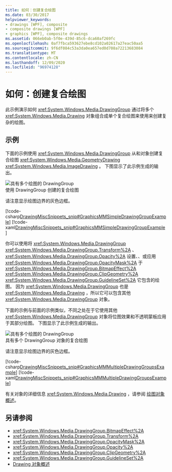 ```yaml
---
title: 如何：创建复合绘图
ms.date: 03/30/2017
helpviewer_keywords:
- drawings [WPF], composite
- composite drawings [WPF]
- graphics [WPF], composite drawings
ms.assetid: 066eb0ab-5f0e-439d-85c6-dca60af269fc
ms.openlocfilehash: 0af7fbca593627ebe8cd102a02617a27eac50aa5
ms.sourcegitcommit: 9f6df084c53a3da0ea657ed0d708a72213683084
ms.translationtype: MT
ms.contentlocale: zh-CN
ms.lasthandoff: 12/09/2020
ms.locfileid: "96974128"
---
```

# <a name="how-to-create-a-composite-drawing"></a>如何：创建复合绘图
此示例演示如何 <xref:System.Windows.Media.DrawingGroup> 通过将多个 <xref:System.Windows.Media.Drawing> 对象组合成单个复合绘图来使用来创建复杂的绘图。  
  
## <a name="example"></a>示例  
 下面的示例使用 <xref:System.Windows.Media.DrawingGroup> 从和对象创建复合绘图 <xref:System.Windows.Media.GeometryDrawing> <xref:System.Windows.Media.ImageDrawing> 。 下图显示了此示例生成的输出。  
  
 ![具有多个绘图的 DrawingGroup](./media/graphicsmm-simple.jpg "graphicsmm_simple")  
使用 DrawingGroup 创建的复合绘图  
  
 请注意显示绘图边界的灰色边框。  
  
 [!code-csharp[DrawingMiscSnippets_snip#GraphicsMMSimpleDrawingGroupExample](~/samples/snippets/csharp/VS_Snippets_Wpf/DrawingMiscSnippets_snip/CSharp/DrawingGroupExample.cs#graphicsmmsimpledrawinggroupexample)]
 [!code-xaml[DrawingMiscSnippets_snip#GraphicsMMSimpleDrawingGroupExample](~/samples/snippets/xaml/VS_Snippets_Wpf/DrawingMiscSnippets_snip/XAML/DrawingGroupExample.xaml#graphicsmmsimpledrawinggroupexample)]  
  
 你可以使用将 <xref:System.Windows.Media.DrawingGroup> <xref:System.Windows.Media.DrawingGroup.Transform%2A> 、 <xref:System.Windows.Media.DrawingGroup.Opacity%2A> 设置、、或应用 <xref:System.Windows.Media.DrawingGroup.OpacityMask%2A> 于 <xref:System.Windows.Media.DrawingGroup.BitmapEffect%2A> <xref:System.Windows.Media.DrawingGroup.ClipGeometry%2A> <xref:System.Windows.Media.DrawingGroup.GuidelineSet%2A> 它包含的绘图。 因为 <xref:System.Windows.Media.DrawingGroup> 也是 <xref:System.Windows.Media.Drawing> ，所以它可以包含其他 <xref:System.Windows.Media.DrawingGroup> 对象。  
  
 下面的示例与前面的示例类似，不同之处在于它使用其他 <xref:System.Windows.Media.DrawingGroup> 对象将位图效果和不透明蒙板应用于其部分绘图。 下图显示了此示例生成的输出。  
  
 ![具有多个绘图的 DrawingGroup](./media/graphicsmm-multiple.jpg "graphicsmm_multiple")  
具有多个 DrawingGroup 对象的复合绘图  
  
 请注意显示绘图边界的灰色边框。  
  
 [!code-csharp[DrawingMiscSnippets_snip#GraphicsMMMultipleDrawingGroupsExample](~/samples/snippets/csharp/VS_Snippets_Wpf/DrawingMiscSnippets_snip/CSharp/DrawingGroupExample.cs#graphicsmmmultipledrawinggroupsexample)]
 [!code-xaml[DrawingMiscSnippets_snip#GraphicsMMMultipleDrawingGroupsExample](~/samples/snippets/xaml/VS_Snippets_Wpf/DrawingMiscSnippets_snip/XAML/DrawingGroupExample.xaml#graphicsmmmultipledrawinggroupsexample)]  
  
 有关对象的详细信息 <xref:System.Windows.Media.Drawing> ，请参阅 [绘图对象概述](drawing-objects-overview.md)。  
  
## <a name="see-also"></a>另请参阅

- <xref:System.Windows.Media.DrawingGroup.BitmapEffect%2A>
- <xref:System.Windows.Media.DrawingGroup.Transform%2A>
- <xref:System.Windows.Media.DrawingGroup.OpacityMask%2A>
- <xref:System.Windows.Media.DrawingGroup.Opacity%2A>
- <xref:System.Windows.Media.DrawingGroup.ClipGeometry%2A>
- <xref:System.Windows.Media.DrawingGroup.GuidelineSet%2A>
- [Drawing 对象概述](drawing-objects-overview.md)

